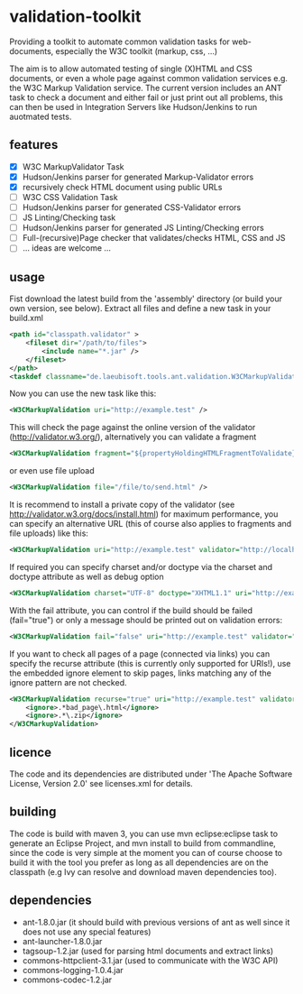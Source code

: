 validation-toolkit
==================

Providing a toolkit to automate common validation tasks for web-documents, especially the W3C toolkit (markup, css, ...)

The aim is to allow automated testing of single (X)HTML and CSS documents, or even a whole page against common validation services e.g. the W3C Markup Validation service.
The current version includes an ANT task to check a document and either fail or just print out all problems, this can then be used in Integration Servers like Hudson/Jenkins to run auotmated tests.

features
--------
- [x] W3C MarkupValidator Task
- [x] Hudson/Jenkins parser for generated Markup-Validator errors
- [x] recursively check HTML document using public URLs
- [ ] W3C CSS Validation Task
- [ ] Hudson/Jenkins parser for generated CSS-Validator errors
- [ ] JS Linting/Checking task
- [ ] Hudson/Jenkins parser for generated JS Linting/Checking errors
- [ ] Full-(recursive)Page checker that validates/checks HTML, CSS and JS
- [ ] ... ideas are welcome ...

usage
-----
Fist download the latest build from the 'assembly' directory (or build your own version, see below).
Extract all files and define a new task in your build.xml
```xml
<path id="classpath.validator" >
	<fileset dir="/path/to/files">
		<include name="*.jar" />
	</fileset>
</path>
<taskdef classname="de.laeubisoft.tools.ant.validation.W3CMarkupValidationTask" classpathref="classpath.markupvalidator" name="W3CMarkupValidation"></taskdef>
```
Now you can use the new task like this:
```xml
<W3CMarkupValidation uri="http://example.test" />
```
This will check the page against the online version of the validator (http://validator.w3.org/), alternatively you can validate a fragment
```xml
<W3CMarkupValidation fragment="${propertyHoldingHTMLFragmentToValidate}" />
```
or even use file upload
```xml
<W3CMarkupValidation file="/file/to/send.html" />
```
It is recommend to install a private copy of the validator (see http://validator.w3.org/docs/install.html) for maximum performance, you can specify an alternative URL (this of course also applies to fragments and file uploads) like this:
```xml
<W3CMarkupValidation uri="http://example.test" validator="http://localhost/w3c-markup-validator/check" />
```
If required you can specify charset and/or doctype via the charset and doctype attribute as well as debug option
```xml
<W3CMarkupValidation charset="UTF-8" doctype="XHTML1.1" uri="http://example.test" validator="http://localhost/w3c-markup-validator/check" debug="true" />
```
With the fail attribute, you can control if the build should be failed (fail="true") or only a message should be printed out on validation errors:
```xml
<W3CMarkupValidation fail="false" uri="http://example.test" validator="http://localhost/w3c-markup-validator/check" />
```
If you want to check all pages of a page (connected via links) you can specify the recurse attribute (this is currently only supported for URIs!), use the embedded ignore element to skip pages, links matching any of the ignore pattern are not checked.
```xml
<W3CMarkupValidation recurse="true" uri="http://example.test" validator="http://localhost/w3c-markup-validator/check">
	<ignore>.*bad_page\.html</ignore>
	<ignore>.*\.zip</ignore>
</W3CMarkupValidation>
```


licence
-------
The code and its dependencies are distributed under 'The Apache Software License, Version 2.0' see licenses.xml for details.

building
--------
The code is build with maven 3, you can use mvn eclipse:eclipse task to generate an Eclipse Project, and mvn install to build from commandline, since the code is very simple at the moment you can of course choose to build it with the tool you prefer as long as all dependencies are on the classpath (e.g Ivy can resolve and download maven dependencies too).

dependencies
------------
- ant-1.8.0.jar (it should build with previous versions of ant as well since it does not use any special features)
- ant-launcher-1.8.0.jar
- tagsoup-1.2.jar (used for parsing html documents and extract links)
- commons-httpclient-3.1.jar (used to communicate with the W3C API)
- commons-logging-1.0.4.jar
- commons-codec-1.2.jar



